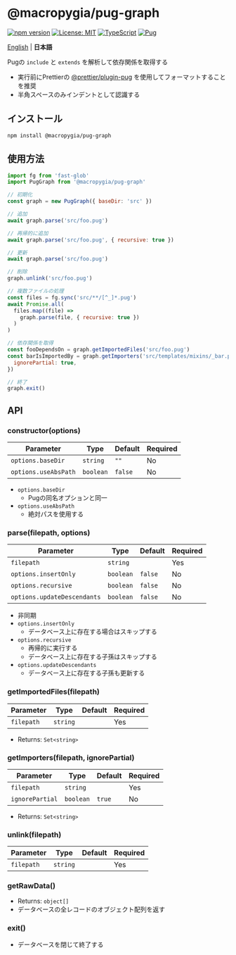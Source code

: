 # @macropygia/pug-graph

[![npm version](https://img.shields.io/npm/v/@macropygia/pug-graph.svg?style=flat-square)](https://www.npmjs.com/package/@macropygia/pug-graph)
[![License: MIT](https://img.shields.io/badge/License-MIT-yellow?style=flat-square)](./LICENSE)
[![TypeScript](https://img.shields.io/badge/TypeScript-3178c6?style=flat-square&logo=typescript&logoColor=white)](https://www.typescriptlang.org/)
[![Pug](https://img.shields.io/badge/Pug-a86454?style=flat-square&logo=pug&logoColor=white)](https://pugjs.org/)

[English](README.md) | **日本語**

Pugの `include` と `extends` を解析して依存関係を取得する

- 実行前にPrettierの [@prettier/plugin-pug](https://www.npmjs.com/package/@prettier/plugin-pug) を使用してフォーマットすることを推奨
- 半角スペースのみインデントとして認識する

## インストール

```shell
npm install @macropygia/pug-graph
```

## 使用方法

```js
import fg from 'fast-glob'
import PugGraph from '@macropygia/pug-graph'

// 初期化
const graph = new PugGraph({ baseDir: 'src' })

// 追加
await graph.parse('src/foo.pug')

// 再帰的に追加
await graph.parse('src/foo.pug', { recursive: true })

// 更新
await graph.parse('src/foo.pug')

// 削除
graph.unlink('src/foo.pug')

// 複数ファイルの処理
const files = fg.sync('src/**/[^_]*.pug')
await Promise.all(
  files.map((file) =>
    graph.parse(file, { recursive: true })
  )
)

// 依存関係を取得
const fooDependsOn = graph.getImportedFiles('src/foo.pug')
const barIsImportedBy = graph.getImporters('src/templates/mixins/_bar.pug', {
  ignorePartial: true,
})

// 終了
graph.exit()
```

## API

### constructor(options)

| Parameter            | Type      | Default | Required |
| -------------------- | --------- | ------- | -------- |
| `options.baseDir`    | `string`  | `""`    | No       |
| `options.useAbsPath` | `boolean` | `false` | No       |

- `options.baseDir`
    - Pugの同名オプションと同一
- `options.useAbsPath`
    - 絶対パスを使用する

### parse(filepath, options)

| Parameter                   | Type      | Default | Required |
| --------------------------- | --------- | ------- | -------- |
| `filepath`                  | `string`  |         | Yes      |
| `options.insertOnly`        | `boolean` | `false` | No       |
| `options.recursive`         | `boolean` | `false` | No       |
| `options.updateDescendants` | `boolean` | `false` | No       |

- 非同期
- `options.insertOnly`
    - データベース上に存在する場合はスキップする
- `options.recursive`
    - 再帰的に実行する
    - データベース上に存在する子孫はスキップする
- `options.updateDescendants`
    - データベース上に存在する子孫も更新する

### getImportedFiles(filepath)

| Parameter  | Type     | Default | Required |
| ---------- | -------- | ------- | -------- |
| `filepath` | `string` |         | Yes      |

- Returns: `Set<string>`

### getImporters(filepath, ignorePartial)

| Parameter       | Type      | Default | Required |
| --------------- | --------- | ------- | -------- |
| `filepath`      | `string`  |         | Yes      |
| `ignorePartial` | `boolean` | `true`  | No       |

- Returns: `Set<string>`

### unlink(filepath)

| Parameter  | Type     | Default | Required |
| ---------- | -------- | ------- | -------- |
| `filepath` | `string` |         | Yes      |

### getRawData()

- Returns: `object[]`
- データベースの全レコードのオブジェクト配列を返す

### exit()

- データベースを閉じて終了する
